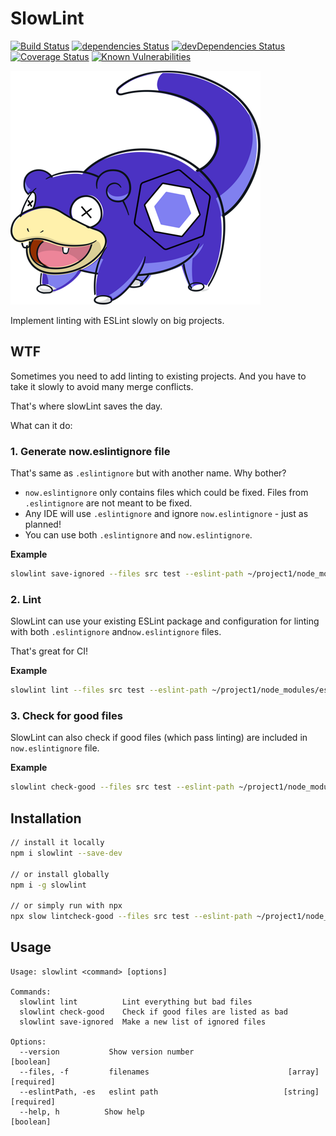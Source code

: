 # SlowLint

[![Build Status](https://travis-ci.org/jehy/slowlint.svg?branch=master)](https://travis-ci.org/jehy/slowlint)
[![dependencies Status](https://david-dm.org/jehy/slowlint/status.svg)](https://david-dm.org/jehy/slowlint)
[![devDependencies Status](https://david-dm.org/jehy/slowlint/dev-status.svg)](https://david-dm.org/jehy/slowlint?type=dev)
[![Coverage Status](https://coveralls.io/repos/github/jehy/slowlint/badge.svg?branch=master)](https://coveralls.io/github/jehy/slowlint?branch=master)
[![Known Vulnerabilities](https://snyk.io/test/github/jehy/slowlint/badge.svg)](https://snyk.io/test/github/jehy/slowlint)

![our pride logo](logo.png)

Implement linting with ESLint slowly on big projects.

## WTF

Sometimes you need to add linting to existing projects. And you have to take it slowly to avoid many merge conflicts.

That's where slowLint saves the day.

What can it do:

### 1. Generate now.eslintignore file

That's same as `.eslintignore` but with another name. Why bother?

* `now.eslintignore` only contains files which could be fixed. Files from `.eslintignore` are not meant to be fixed.
* Any IDE will use `.eslintignore` and ignore `now.eslintignore` - just as planned!
* You can use both `.eslintignore` and `now.eslintignore`.

**Example**
```bash
slowlint save-ignored --files src test --eslint-path ~/project1/node_modules/eslint
```

### 2. Lint

SlowLint can use your existing ESLint package and configuration for linting with both `.eslintignore` and`now.eslintignore` files.

That's great for CI!

**Example**
```bash
slowlint lint --files src test --eslint-path ~/project1/node_modules/eslint
```

### 3. Check for good files

SlowLint can also check if good files (which pass linting) are included in `now.eslintignore` file.

**Example**
```bash
slowlint check-good --files src test --eslint-path ~/project1/node_modules/eslint
```

## Installation

```bash
// install it locally
npm i slowlint --save-dev

// or install globally
npm i -g slowlint

// or simply run with npx
npx slow lintcheck-good --files src test --eslint-path ~/project1/node_modules/eslint

```

## Usage

```
Usage: slowlint <command> [options]

Commands:
  slowlint lint          Lint everything but bad files
  slowlint check-good    Check if good files are listed as bad
  slowlint save-ignored  Make a new list of ignored files

Options:
  --version           Show version number                              [boolean]
  --files, -f         filenames                               [array] [required]
  --eslintPath, -es   eslint path                            [string] [required]
  --help, h          Show help                                        [boolean]
```
